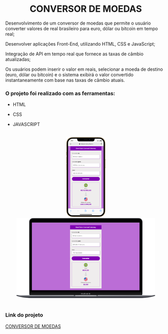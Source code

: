 <h1 align="center">CONVERSOR DE MOEDAS</h1>

<p>Desenvolvimento de um conversor de moedas que permite o usuário converter valores de real brasileiro para euro, dólar ou bitcoin em tempo real; </p>

<p>Desenvolver aplicações Front-End, utilizando HTML, CSS e JavaScript; </p>

<p>Integração de API em tempo real que fornece as taxas de câmbio atualizadas; </p>

<p>Os usuários podem inserir o valor em reais, selecionar a moeda de destino (euro, dólar ou bitcoin) e o sistema exibirá o valor convertido instantaneamente com base nas taxas de câmbio atuais.</p>


<h3>O projeto foi realizado com as ferramentas:</h3>

<ul>
<li>HTML</li>
</ul>

<ul>
<li>CSS</li>
</ul>

<ul>
<li>JAVASCRIPT</li>
</ul>
<br>

<div align="center">
<img height="250px" src="./assets/mobile (4).png">
<img height="250px" src="./assets/mobile (5).png">

</div>
<br>

<h3>Link do projeto</h3>
<a href="https://mikasampaio.github.io/CONVERSOR-DE-MOEDAS/">CONVERSOR DE MOEDAS</a>
